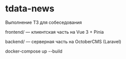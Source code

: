 # tdata-news
 Выполнение ТЗ для собеседования
 
frontend/ — клиентская часть на Vue 3 + Pinia

backend/ — серверная часть на OctoberCMS (Laravel)

docker-compose up --build
